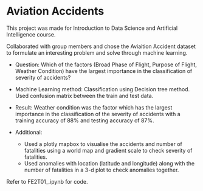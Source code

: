 # Aviation Accidents

This project was made for Introduction to Data Science and Artificial Intelligence course.

Collaborated with group members and chose the Aviaition Accident dataset to formulate an interesting problem and solve through machine learning.

- Question: Which of the factors (Broad Phase of Flight, Purpose of Flight, Weather Condition) have the largest importance in the classification of severity of accidents?

- Machine Learning method: Classification using Decision tree method. Used confusion matrix between the train and test data. 
- Result: Weather condition was the factor which has the largest importance in the classification of the severity of accidents with a training accuracy of 88% and testing accuracy of 87%.
- Additional:
  - Used a plotly mapbox to visualise the accidents and number of fatalities using a world map and gradient scale to check severity of fatalities.
  - Used anomalies with location (latitude and longitude) along with the number of fatalities in a 3-d plot to check anomalies together. 

Refer to FE2T01_.ipynb for code.

